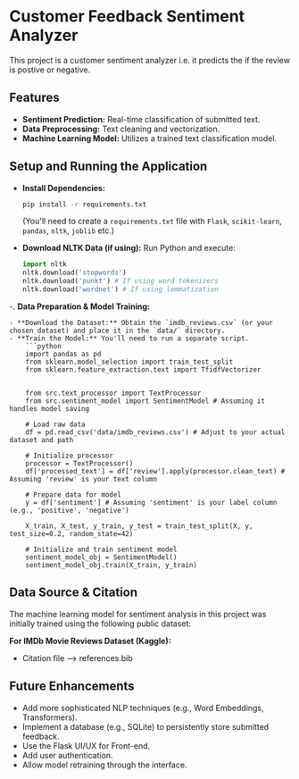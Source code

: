 # Customer Feedback Sentiment Analyzer

This project is a customer sentiment analyzer i.e. it predicts the if the review is postive or negative.

## Features

- **Sentiment Prediction:** Real-time classification of submitted text.
- **Data Preprocessing:** Text cleaning and vectorization.
- **Machine Learning Model:** Utilizes a trained text classification model.

## Setup and Running the Application

- **Install Dependencies:**

  ```bash
  pip install -r requirements.txt
  ```

  (You'll need to create a `requirements.txt` file with `Flask`, `scikit-learn`, `pandas`, `nltk`, `joblib` etc.)

- **Download NLTK Data (if using):**
  Run Python and execute:

  ```python
  import nltk
  nltk.download('stopwords')
  nltk.download('punkt') # If using word tokenizers
  nltk.download('wordnet') # If using lemmatization
  ```

-. **Data Preparation & Model Training:**

    - **Download the Dataset:** Obtain the `imdb_reviews.csv` (or your chosen dataset) and place it in the `data/` directory.
    - **Train the Model:** You'll need to run a separate script.
        ```python
        import pandas as pd
        from sklearn.model_selection import train_test_split
        from sklearn.feature_extraction.text import TfidfVectorizer


        from src.text_processor import TextProcessor
        from src.sentiment_model import SentimentModel # Assuming it handles model saving

        # Load raw data
        df = pd.read_csv('data/imdb_reviews.csv') # Adjust to your actual dataset and path

        # Initialize processor
        processor = TextProcessor()
        df['processed_text'] = df['review'].apply(processor.clean_text) # Assuming 'review' is your text column

        # Prepare data for model
        y = df['sentiment'] # Assuming 'sentiment' is your label column (e.g., 'positive', 'negative')

        X_train, X_test, y_train, y_test = train_test_split(X, y, test_size=0.2, random_state=42)

        # Initialize and train sentiment model
        sentiment_model_obj = SentimentModel()
        sentiment_model_obj.train(X_train, y_train)

## Data Source & Citation

The machine learning model for sentiment analysis in this project was initially trained using the following public dataset:

**For IMDb Movie Reviews Dataset (Kaggle):**

- Citation file --> references.bib

## Future Enhancements

- Add more sophisticated NLP techniques (e.g., Word Embeddings, Transformers).
- Implement a database (e.g., SQLite) to persistently store submitted feedback.
- Use the Flask UI/UX for Front-end.
- Add user authentication.
- Allow model retraining through the interface.
